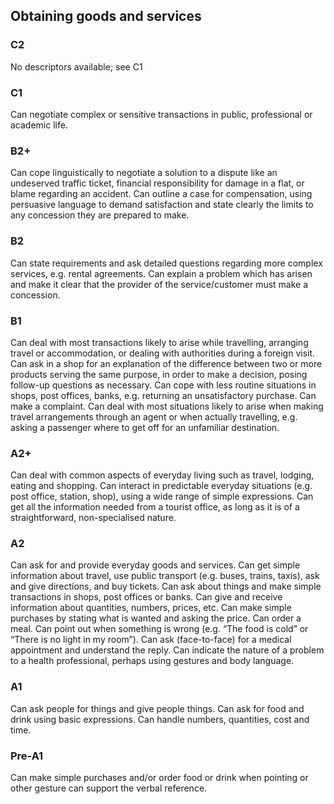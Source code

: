## Obtaining goods and services
### C2
No descriptors available; see C1
### C1
Can negotiate complex or sensitive transactions in public, professional or academic life.
### B2+
Can cope linguistically to negotiate a solution to a dispute like an undeserved traffic ticket, financial responsibility for damage in a flat, or blame regarding an accident.
Can outline a case for compensation, using persuasive language to demand satisfaction and state clearly the limits to any concession they are prepared to make.
### B2
Can state requirements and ask detailed questions regarding more complex services, e.g. rental agreements.
Can explain a problem which has arisen and make it clear that the provider of the service/customer must make a concession.
### B1
Can deal with most transactions likely to arise while travelling, arranging travel or accommodation, or dealing with authorities during a foreign visit.
Can ask in a shop for an explanation of the difference between two or more products serving the same purpose, in order to make a decision, posing follow-up questions as necessary.
Can cope with less routine situations in shops, post offices, banks, e.g. returning an unsatisfactory purchase.
Can make a complaint.
Can deal with most situations likely to arise when making travel arrangements through an agent or when actually travelling, e.g. asking a passenger where to get off for an unfamiliar destination.
### A2+
Can deal with common aspects of everyday living such as travel, lodging, eating and shopping.
Can interact in predictable everyday situations (e.g. post office, station, shop), using a wide range of simple expressions.
Can get all the information needed from a tourist office, as long as it is of a straightforward, non-specialised nature.
### A2
Can ask for and provide everyday goods and services.
Can get simple information about travel, use public transport (e.g. buses, trains, taxis), ask and give directions, and buy tickets.
Can ask about things and make simple transactions in shops, post offices or banks.
Can give and receive information about quantities, numbers, prices, etc.
Can make simple purchases by stating what is wanted and asking the price.
Can order a meal.
Can point out when something is wrong (e.g. “The food is cold” or “There is no light in my room”).
Can ask (face-to-face) for a medical appointment and understand the reply. Can indicate the nature of a problem to a health professional, perhaps using gestures and body language.
### A1
Can ask people for things and give people things.
Can ask for food and drink using basic expressions.
Can handle numbers, quantities, cost and time.
### Pre-A1
Can make simple purchases and/or order food or drink when pointing or other gesture can support the verbal reference.